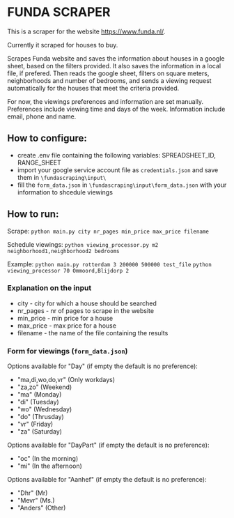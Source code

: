 # FUNDA SCRAPER 

This is a scraper for the website https://www.funda.nl/.

Currently it scraped for houses to buy. 

Scrapes Funda website and saves the information about houses in a google sheet, based on the filters provided. It also saves the information in a local file, if prefered.
Then reads the google sheet, filters on square meters, neighborhoods and number of bedrooms, and sends a viewing request automatically for the houses that meet the criteria provided.

For now, the viewings preferences and information are set manually.
Preferences include viewing time and days of the week.
Information include email, phone and name.


## How to configure:
- create .env file containing the following variables: SPREADSHEET_ID, RANGE_SHEET
- import your google service account file as `credentials.json` and save them in `\fundascraping\input\`
- fill the `form_data.json` in `\fundascraping\input\form_data.json` with your information to shcedule viewings

## How to run:
Scrape:  `python main.py city nr_pages min_price max_price filename`

Schedule viewings: `python viewing_processor.py m2 neighborhood1,neighborhood2 bedrooms`

Example: 
`python main.py rotterdam 3 200000 500000 test_file`
`python viewing_processor 70 Ommoord,Blijdorp 2`


### Explanation on the input
- city - city for which a house should be searched
- nr_pages - nr of pages to scrape in the website
- min_price - min price for a house
- max_price - max price for a house
- filename - the name of the file containing the results

### Form for viewings (`form_data.json`)
Options available for "Day" (if empty the default is no preference):
- "ma,di,wo,do,vr" (Only workdays)
- "za,zo" (Weekend)
- "ma" (Monday)
- "di" (Tuesday)
- "wo" (Wednesday)
- "do" (Thrusday)
- "vr" (Friday)
- "za" (Saturday)

Options available for "DayPart" (if empty the default is no preference):
- "oc" (In the morning)
- "mi" (In the afternoon)

Options available for "Aanhef" (if empty the default is no preference):
- "Dhr" (Mr)
- "Mevr" (Ms.)
- "Anders" (Other)
